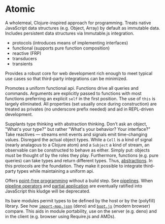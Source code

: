 # Atomic
A wholemeal, Clojure-inspired approach for programming.  Treats native JavaScript data structures (e.g. Object, Array) by default as immutable data.  Includes persistent data structures via Immutable.js integration.

* protocols (introduces means of implementing interfaces)
* functional (supports pure function composition)
* reactive (FRP)
* transducers
* transients

Provides a robust core for web development rich enough to meet typical use cases so that third-party integrations can be minimized.

Promotes a uniform functional api.  Functions drive all queries and commands.  Arguments are explicitly passed to functions with most functions preferring an explicit `self` in the first position.  The use of `this` is largely eliminated.  All properties (set usually once during construction) are treated as privates (no underscore prefix needed) and aid in REPL-driven development.

Supplants type thinking with abstraction thinking.  Don't ask an object, "What's your type?" but rather "What's your behavior?  Your interface?"  Take reactives — streams emit events and signals emit time-changing values.  Disregard the actual object types.  While a `Cell` is a kind of signal (nearly analagous to a Clojure atom) and a `Subject` a kind of stream, an observable can be constructed to behave as either.  Simply put: objects must be thought of by the roles they play.  Furthermore, functions (e.g. pure queries) can take types and return different types.  Thus, [abstractions](https://en.wikipedia.org/wiki/Abstract_data_type).  In this protocols are the foundation.  They make it possible to integrate third-party types while maintaining a uniform api.

Offers [point-free programming](https://en.wikipedia.org/wiki/Tacit_programming) without a build step.  See [pipelines](./pipelines.js).  When [pipeline operators](https://github.com/tc39/proposal-pipeline-operator) and [partial application](https://github.com/tc39/proposal-partial-application) are eventually ratified into JavaScript this kludge will be deprecated.

Its bare modules permit types to be defined by the host or by the (polyfill) library.  See how [`import-map.json`](./import-map.json) (deno) and [`boot.js`](./public/assets/boot.js) (modern browser) compare.  This aids in module portability, use on the server (e.g. deno) and in the client (e.g. browser using Require.js and AMDs).